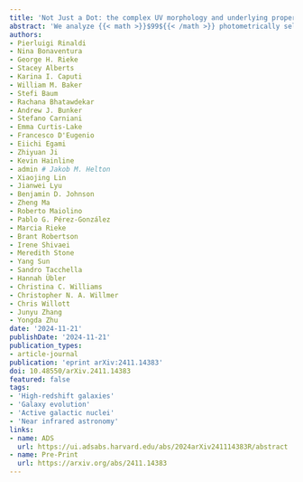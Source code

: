 ```yaml
---
title: 'Not Just a Dot: the complex UV morphology and underlying properties of Little Red Dots'
abstract: 'We analyze {{< math >}}$99${{< /math >}} photometrically selected Little Red Dots (LRDs) at {{< math >}}$z \sim 4-8${{< /math >}} in the GOODS fields, leveraging ultra-deep JADES NIRCam short-wavelength (SW) data. We examine the morphology of {{< math >}}$30${{< /math >}} LRDs; the remaining {{< math >}}$69${{< /math >}} are predominantly compact, i.e., are strongly dominated by sources {{< math >}}$< 400\ \mathrm{parsec}${{< /math >}} in diameter and lack extended components even in stacked SW band images. Among the LRDs selected for morphological analysis, {{< math >}}$50\%${{< /math >}} show at least two distinct, associated sources or galaxy components, while the others appear as single sources with highly asymmetric structures. We find median stellar masses of {{< math >}}$\mathrm{log}_{10}(M_{\ast}/M_{\odot}) = 9.07_{-0.08}^{+0.11}${{< /math >}} for pure stellar models with {{< math >}}$A_{V} \sim 1.16_{-0.21}^{+0.11}\ \mathrm{mag}${{< /math >}}, and {{< math >}}$\mathrm{log}_{10}(M_{\ast}/M_{\odot}) = 9.67_{-0.27}^{+0.17}${{< /math >}} for models including AGNs, where {{< math >}}$A_{V} \sim 2.74_{-0.71}^{+0.55}\ \mathrm{mag}${{< /math >}}, consistent with recent results showing LRDs tend to have high stellar masses and dust content when fitted with AGN models. NIRSpec spectra are available for {{< math >}}$15${{< /math >}} sources, {{< math >}}$6${{< /math >}} of which fall within the morphological analysis sample and show multiple components. Among these {{< math >}}$15${{< /math >}}, broad H-alpha emission is detected in {{< math >}}$40\%${{< /math >}}, with full-width half-maximum (FWHM) ranging from {{< math >}}$1200${{< /math >}} to {{< math >}}$2900\ \mathrm{km/s}${{< /math >}}. One source exhibits broad H-beta emission with {{< math >}}$\mathrm{FWHM} = 2000 \pm 500\ \mathrm{km/s}${{< /math >}}. Analysis of line ratios probing the interstellar medium (ISM) reveals a composite nature, indicating AGN activity combined with stellar processes. These findings suggest LRDs have a mixed nature, with AGN signatures in some cases linked to disturbed morphologies observed at rest-frame UV wavelengths.'
authors:
- Pierluigi Rinaldi
- Nina Bonaventura
- George H. Rieke
- Stacey Alberts
- Karina I. Caputi
- William M. Baker
- Stefi Baum
- Rachana Bhatawdekar
- Andrew J. Bunker
- Stefano Carniani
- Emma Curtis-Lake
- Francesco D'Eugenio
- Eiichi Egami
- Zhiyuan Ji
- Kevin Hainline
- admin # Jakob M. Helton
- Xiaojing Lin
- Jianwei Lyu
- Benjamin D. Johnson
- Zheng Ma
- Roberto Maiolino
- Pablo G. Pérez-González
- Marcia Rieke
- Brant Robertson
- Irene Shivaei
- Meredith Stone
- Yang Sun
- Sandro Tacchella
- Hannah Übler
- Christina C. Williams
- Christopher N. A. Willmer
- Chris Willott
- Junyu Zhang
- Yongda Zhu
date: '2024-11-21'
publishDate: '2024-11-21'
publication_types:
- article-journal
publication: 'eprint arXiv:2411.14383'
doi: 10.48550/arXiv.2411.14383
featured: false
tags:
- 'High-redshift galaxies'
- 'Galaxy evolution'
- 'Active galactic nuclei'
- 'Near infrared astronomy'
links:
- name: ADS
  url: https://ui.adsabs.harvard.edu/abs/2024arXiv241114383R/abstract
- name: Pre-Print
  url: https://arxiv.org/abs/2411.14383
---
```

